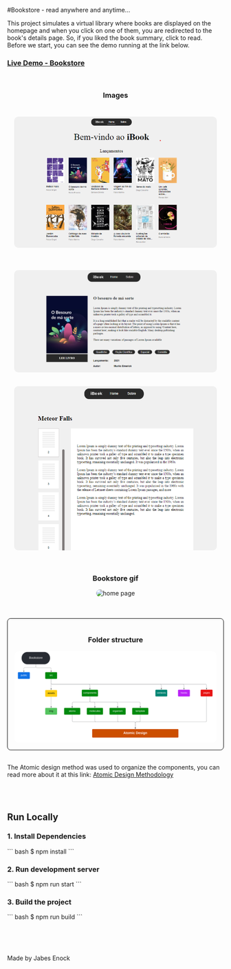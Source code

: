 #Bookstore - read anywhere and anytime...

<p>This project simulates a virtual library where books are displayed on the homepage and when you click on one of them, you are redirected to the book's details page. So, if you liked the book summary, click to read.<br/>
Before we start, you can see the demo running at the link below.</p>
<h3>
<a href="https://bookstore-react-eight.vercel.app/">Live Demo - Bookstore</a>
</h3>


<div style="
max-width: 800px;
display: grid;
place-items: center;
padding: 1rem;
">
<h3>Images<h3>
        <img  style="
    border-radius: 10px;
    " src="readme_images/home.png" alt="home page" max-width="100%">
</div>

<div style="
max-width: 800px;
display: grid;
place-items: center;
padding: 1rem;
">
        <img  style="
    border-radius: 10px;
    " src="readme_images/book_info.png" alt="home page" max-width="100%">
</div>


<div style="
max-width: 800px;
display: grid;
place-items: center;
padding: 1rem;
">
        <img  style="
    border-radius: 10px;
    " src="readme_images/book.png" alt="home page" max-width="100%">
</div>
<div style="
max-width: 800px;
display: grid;
place-items: center;
padding: 1rem;
">
<h3>Bookstore gif</h3>
        <img  style="
    border-radius: 10px;
    " src="readme_images/bookstore.gif" alt="home page" max-width="100%">
</div><br/><br/>




<div style="
border: 1px solid black;
max-width: 800px;
border-radius: 8px;
display: grid;
place-items: center;
padding: 1rem;
">
<h3>Folder structure</h3>
        <img  style="
    border-radius: 10px;
    " src="readme_images/folder_structure.svg" alt="folder structure" max-width="100%">
</div><br/>
<p>The Atomic design method was used to organize the components, you can read more about it at this link: 
<a href="https://atomicdesign.bradfrost.com/chapter-2/">Atomic Design Methodology</a></p>
<br><br>

<h2>Run Locally</h2>
<h3>1. Install Dependencies</h3>
``` bash
$ npm install
```

<br/>
<h3>2. Run development server</h3>
``` bash
$ npm run start
```

<br/>
<h3>3. Build the project</h3>
``` bash
$ npm run build
```

<br/><br/><br/>
<p>Made by Jabes Enock</p>
